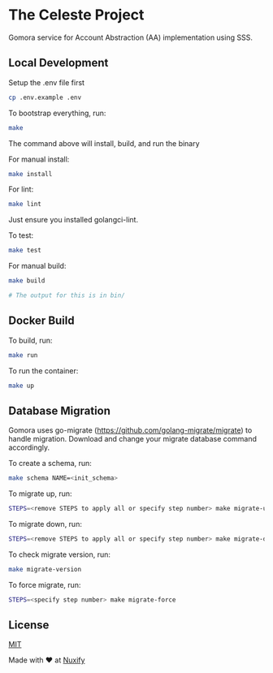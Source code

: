 # The Celeste Project

Gomora service for Account Abstraction (AA) implementation using SSS.

## Local Development

Setup the .env file first

```bash
cp .env.example .env
```

To bootstrap everything, run:

```bash
make
```

The command above will install, build, and run the binary

For manual install:

```bash
make install
```

For lint:

```bash
make lint
```

Just ensure you installed golangci-lint.

To test:

```bash
make test
```

For manual build:

```bash
make build

# The output for this is in bin/
```

## Docker Build

To build, run:

```bash
make run
```

To run the container:

```bash
make up
```

## Database Migration

Gomora uses go-migrate (https://github.com/golang-migrate/migrate) to handle migration. Download and change your migrate database command accordingly.

To create a schema, run:

```bash
make schema NAME=<init_schema>
```

To migrate up, run:

```bash
STEPS=<remove STEPS to apply all or specify step number> make migrate-up
```

To migrate down, run:

```bash
STEPS=<remove STEPS to apply all or specify step number> make migrate-down
```

To check migrate version, run:

```bash
make migrate-version
```

To force migrate, run:

```bash
STEPS=<specify step number> make migrate-force
```

## License

[MIT](https://choosealicense.com/licenses/mit/)

Made with ❤️ at [Nuxify](https://nuxify.tech)

